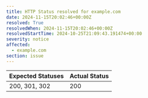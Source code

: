 ```yaml
---
title: HTTP Status resolved for example.com
date: 2024-11-15T20:02:46+00:00Z
resolved: True
resolvedWhen: 2024-11-15T20:02:46+00:00Z
resolvedStartTime: 2024-10-25T21:09:43.191474+00:00
severity: notice
affected:
  - example.com
section: issue
---
```


| Expected Statuses | Actual Status  |
|-------------------|----------------|
| 200, 301, 302 | 200 |
